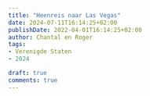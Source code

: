 ```yaml
---
title: "Heenreis naar Las Vegas"
date: 2024-07-11T16:14:25+02:00
publishDate: 2022-04-01T16:14:25+02:00
author: Chantal en Roger
tags:
- Verenigde Staten
- 2024

draft: true
comments: true
---
```


